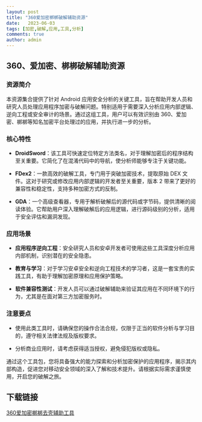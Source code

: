 ```yaml
---
layout: post
title: "360爱加密梆梆破解辅助资源"
date:   2023-06-03
tags: [加密,破解,应用,工具,分析]
comments: true
author: admin
---
```

## 360、爱加密、梆梆破解辅助资源

### 资源简介

本资源集合提供了针对 Android 应用安全分析的关键工具，旨在帮助开发人员和研究人员处理应用程序加密与破解问题。特别适用于需要深入分析应用内部逻辑、逆向工程或安全审计的场景。通过这组工具，用户可以有效识别由 360、爱加密、梆梆等知名加密平台处理过的应用，并执行进一步的分析。

### 核心特性

- **DroidSword**：该工具可快速定位特定方法类名，对于理解加密后的程序结构至关重要。它简化了在混淆代码中的导航，使分析师能够专注于关键功能。

- **FDex2**：一款高效的破解工具，专门用于突破加密技术，提取原始 DEX 文件。这对于研究或修改应用内部逻辑的开发者至关重要，版本 2 带来了更好的兼容性和稳定性，支持多种加密方式的反制。

- **GDA**：一个高级查看器，专用于解析破解后的源代码或字节码，提供清晰的阅读体验。它帮助用户深入理解破解后的应用逻辑，进行源码级别的分析，适用于安全评估和漏洞发现。

### 应用场景

- **应用程序逆向工程**：安全研究人员和安卓开发者可使用这些工具深度分析应用内部机制，识别潜在的安全隐患。

- **教育与学习**：对于学习安卓安全和逆向工程技术的学习者，这是一套宝贵的实践工具，有助于理解加密原理和应用保护策略。

- **软件兼容性测试**：开发人员可以通过破解辅助来验证其应用在不同环境下的行为，尤其是在面对第三方加密服务时。

### 注意要点

- 使用此类工具时，请确保您的操作合法合规，仅限于正当的软件分析与学习目的，遵守相关法律法规及版权要求。

- 分析商业应用时，请考虑获得适当授权，避免侵犯版权或隐私。

通过这个工具包，您将具备强大的能力探索和分析加密保护的应用程序，揭示其内部构造，促进您对移动安全领域的深入了解和技术提升。请根据实际需求谨慎使用，开启您的破解之旅。

## 下载链接

[360爱加密梆梆去壳辅助工具](https://pan.quark.cn/s/e9f81b84b0c4)